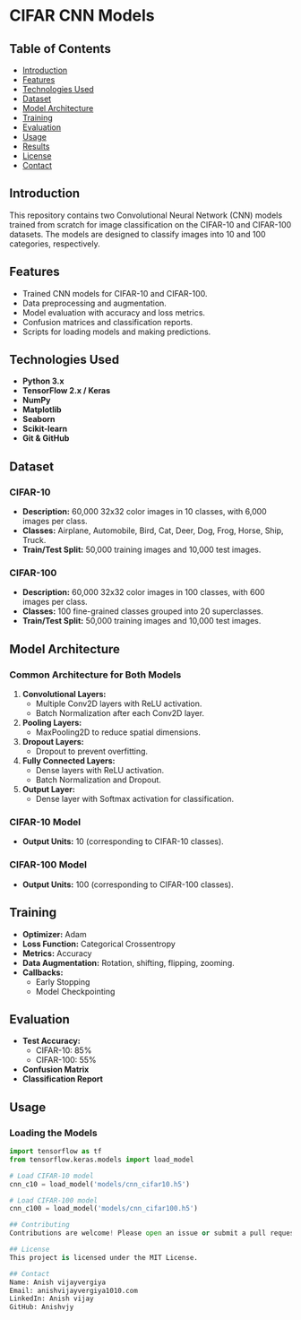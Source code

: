 # CIFAR CNN Models



## Table of Contents

- [Introduction](#introduction)
- [Features](#features)
- [Technologies Used](#technologies-used)
- [Dataset](#dataset)
- [Model Architecture](#model-architecture)
- [Training](#training)
- [Evaluation](#evaluation)
- [Usage](#usage)
- [Results](#results)
- [License](#license)
- [Contact](#contact)

## Introduction

This repository contains two Convolutional Neural Network (CNN) models trained from scratch for image classification on the CIFAR-10 and CIFAR-100 datasets. The models are designed to classify images into 10 and 100 categories, respectively.

## Features

- Trained CNN models for CIFAR-10 and CIFAR-100.
- Data preprocessing and augmentation.
- Model evaluation with accuracy and loss metrics.
- Confusion matrices and classification reports.
- Scripts for loading models and making predictions.

## Technologies Used

- **Python 3.x**
- **TensorFlow 2.x / Keras**
- **NumPy**
- **Matplotlib**
- **Seaborn**
- **Scikit-learn**
- **Git & GitHub**

## Dataset

### CIFAR-10

- **Description:** 60,000 32x32 color images in 10 classes, with 6,000 images per class.
- **Classes:** Airplane, Automobile, Bird, Cat, Deer, Dog, Frog, Horse, Ship, Truck.
- **Train/Test Split:** 50,000 training images and 10,000 test images.

### CIFAR-100

- **Description:** 60,000 32x32 color images in 100 classes, with 600 images per class.
- **Classes:** 100 fine-grained classes grouped into 20 superclasses.
- **Train/Test Split:** 50,000 training images and 10,000 test images.

## Model Architecture

### Common Architecture for Both Models

1. **Convolutional Layers:**
   - Multiple Conv2D layers with ReLU activation.
   - Batch Normalization after each Conv2D layer.
2. **Pooling Layers:**
   - MaxPooling2D to reduce spatial dimensions.
3. **Dropout Layers:**
   - Dropout to prevent overfitting.
4. **Fully Connected Layers:**
   - Dense layers with ReLU activation.
   - Batch Normalization and Dropout.
5. **Output Layer:**
   - Dense layer with Softmax activation for classification.

### CIFAR-10 Model

- **Output Units:** 10 (corresponding to CIFAR-10 classes).

### CIFAR-100 Model

- **Output Units:** 100 (corresponding to CIFAR-100 classes).

## Training

- **Optimizer:** Adam
- **Loss Function:** Categorical Crossentropy
- **Metrics:** Accuracy
- **Data Augmentation:** Rotation, shifting, flipping, zooming.
- **Callbacks:**
  - Early Stopping
  - Model Checkpointing

## Evaluation

- **Test Accuracy:**
  - CIFAR-10: 85%
  - CIFAR-100: 55%
- **Confusion Matrix**
- **Classification Report**

## Usage

### Loading the Models

```python
import tensorflow as tf
from tensorflow.keras.models import load_model

# Load CIFAR-10 model
cnn_c10 = load_model('models/cnn_cifar10.h5')

# Load CIFAR-100 model
cnn_c100 = load_model('models/cnn_cifar100.h5')

## Contributing
Contributions are welcome! Please open an issue or submit a pull request for any enhancements or bug fixes.

## License
This project is licensed under the MIT License.

## Contact
Name: Anish vijayvergiya
Email: anishvijayvergiya1010.com
LinkedIn: Anish vijay
GitHub: Anishvjy
